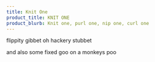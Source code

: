 ```yaml
---
title: Knit One
product_title: KNIT ONE
product_blurb: Knit one, purl one, nip one, curl one
---
```


flippity gibbet oh hackery stubbet

and also some fixed goo on a monkeys poo